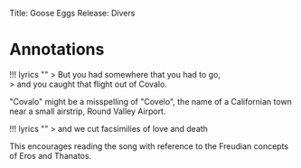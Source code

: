 Title: Goose Eggs
Release: Divers

# Annotations #

!!! lyrics ""
	> But you had somewhere that you had to go,  
	> and you caught that flight out of Covalo.

"Covalo" might be a misspelling of "Covelo", the name of a Californian town near a small airstrip, Round Valley Airport.

!!! lyrics ""
	> and we cut facsimilies of love and death

This encourages reading the song with reference to the Freudian concepts of Eros and Thanatos.